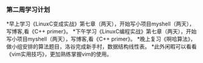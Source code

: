 ### 第二周学习计划
*早上学习《LinuxC变成实战》第七章（两天），开始写小项目myshell（两天），写博客,看《C++ primer》。
*下午学习《LinuxC编程实战》第七章（两天），开始写小项目myshell（两天），写博客,看《C++ primer》。
*晚上复习《啊哈算法》，做小组安排的算法题目，洛谷完成新手村，数据结构线性表。
*此外闲暇可以看看《vim实用技巧》，更加熟练掌握vim的使用。
